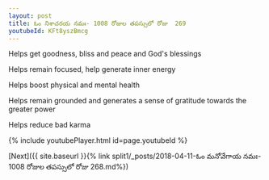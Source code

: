 ```yaml
---
layout: post
title: ఓం నిశాచరయ నమః- 1008 రోజుల తపస్సులో రోజు  269
youtubeId: KFt8yszBmcg
---
```

 
 
Helps get goodness, bliss and peace and God's blessings
 
Helps remain focused, help generate inner energy 
 
Helps boost physical and mental health 
 
Helps remain grounded and generates a sense of gratitude towards the greater power 
 
Helps reduce bad karma
 
 
 
 


{% include youtubePlayer.html id=page.youtubeId %}
 
[Next]({{ site.baseurl }}{% link  split1/_posts/2018-04-11-ఓం మనోవేగాయ నమః- 1008 రోజుల తపస్సులో రోజు  268.md%})
 
